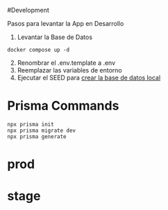 #Development

Pasos para levantar la App en Desarrollo

1. Levantar la Base de Datos

```
docker compose up -d
```

2. Renombrar el .env.template a .env
3. Reemplazar las variables de entorno
4. Ejecutar el SEED para [crear la base de datos local](http://localhost:3000/api/seed)

# Prisma Commands

```
npx prisma init
npx prisma migrate dev
npx prisma generate
```

# prod

# stage
